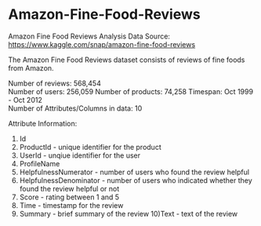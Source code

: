 # Amazon-Fine-Food-Reviews
Amazon Fine Food Reviews Analysis
Data Source: https://www.kaggle.com/snap/amazon-fine-food-reviews



The Amazon Fine Food Reviews dataset consists of reviews of fine foods from Amazon.

Number of reviews: 568,454                                                                                                                 
Number of users: 256,059                                                                                                              Number of products: 74,258 
Timespan: Oct 1999 - Oct 2012                                                                                                                      
Number of Attributes/Columns in data: 10

Attribute Information:
1) Id
2) ProductId - unique identifier for the product
3) UserId - unqiue identifier for the user
4) ProfileName
5) HelpfulnessNumerator - number of users who found the review helpful
6) HelpfulnessDenominator - number of users who indicated whether they found the review helpful or not
7) Score - rating between 1 and 5
8) Time - timestamp for the review
9) Summary - brief summary of the review
10)Text - text of the review
